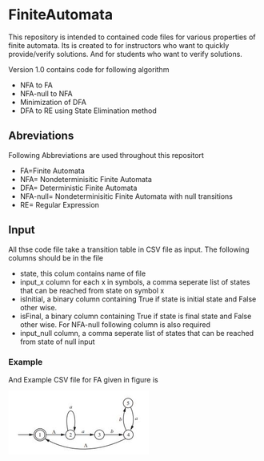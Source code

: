 # FiniteAutomata

This repository is intended to contained code files for various properties of finite automata.
Its is created to for instructors who want to quickly provide/verify solutions. And for students who want to verify solutions. 

Version 1.0 contains code for following algorithm
  * NFA to FA
  * NFA-null to NFA
  * Minimization of DFA
  * DFA to RE using State Elimination method
  
## Abreviations
Following Abbreviations are used throughout this repositort
* FA=Finite Automata
* NFA= Nondeterminisitic Finite Automata
* DFA= Deterministic Finite Automata
* NFA-null= Nondeterminisitic Finite Automata with null transitions
* RE= Regular Expression  

## Input
All thse code file take a transition table in CSV file as input. The following columns should be in the file

* state, this colum contains name of file
* input_x column for each x in symbols,  a comma seperate list of states that can be reached from state on symbol x
* isInitial, a binary column containing True if state is initial state and False other wise.
* isFinal, a binary column containing True if state is final state and False other wise.
For NFA-null following column is also required
* input_null column,  a comma seperate list of states that can be reached from state of null input
### Example

And Example CSV file for FA given in figure is 

![](https://github.com/nNasir/FiniteAutomata/blob/master/NFAnull.JPG)

